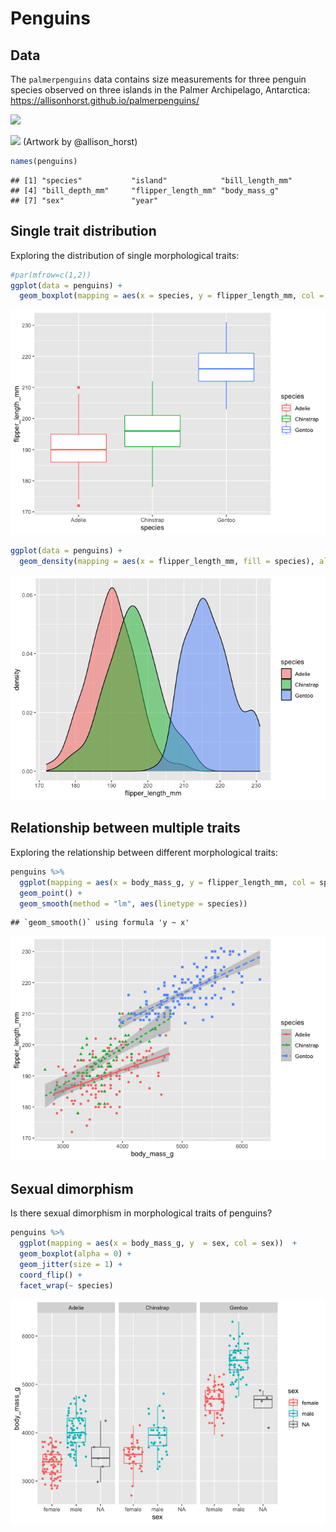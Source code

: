Penguins
================

## Data

The `palmerpenguins` data contains size measurements for three penguin
species observed on three islands in the Palmer Archipelago, Antarctica:
<https://allisonhorst.github.io/palmerpenguins/>

![](https://www.gabemednick.com/post/penguin/featured.png)

![](https://allisonhorst.github.io/palmerpenguins/reference/figures/lter_penguins.png)
(Artwork by @allison_horst)

``` r
names(penguins)
```

    ## [1] "species"           "island"            "bill_length_mm"   
    ## [4] "bill_depth_mm"     "flipper_length_mm" "body_mass_g"      
    ## [7] "sex"               "year"

## Single trait distribution

Exploring the distribution of single morphological traits:

``` r
#par(mfrow=c(1,2))
ggplot(data = penguins) +
  geom_boxplot(mapping = aes(x = species, y = flipper_length_mm, col = species))
```

![](penguins_files/figure-gfm/single%20trait-1.png)<!-- -->

``` r
ggplot(data = penguins) +
  geom_density(mapping = aes(x = flipper_length_mm, fill = species), alpha = 0.5)
```

![](penguins_files/figure-gfm/single%20trait-2.png)<!-- -->

## Relationship between multiple traits

Exploring the relationship between different morphological traits:

``` r
penguins %>%
  ggplot(mapping = aes(x = body_mass_g, y = flipper_length_mm, col = species, shape = species)) +
  geom_point() +
  geom_smooth(method = "lm", aes(linetype = species))
```

    ## `geom_smooth()` using formula 'y ~ x'

![](penguins_files/figure-gfm/multiple%20traits-1.png)<!-- -->

## Sexual dimorphism

Is there sexual dimorphism in morphological traits of penguins?

``` r
penguins %>%
  ggplot(mapping = aes(x = body_mass_g, y  = sex, col = sex))  +
  geom_boxplot(alpha = 0) +
  geom_jitter(size = 1) +
  coord_flip() +
  facet_wrap(~ species)
```

![](penguins_files/figure-gfm/dimorphism-1.png)<!-- -->
